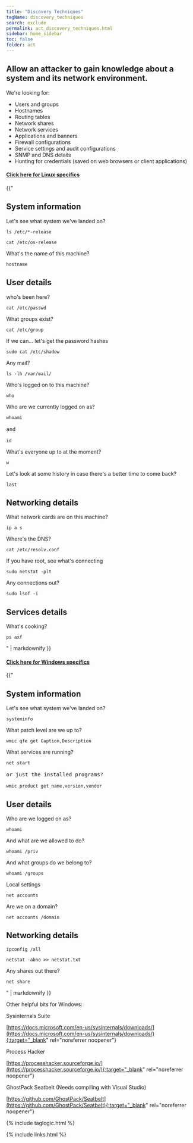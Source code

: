 ```yaml
---
title: "Discovery Techniques"
tagName: discovery_techniques
search: exclude
permalink: act_discovery_techniques.html
sidebar: home_sidebar
toc: false
folder: act
---
```


## Allow an attacker to gain knowledge about a system and its network environment.

We're looking for:

*  Users and groups
*  Hostnames
*  Routing tables
*  Network shares
*  Network services
*  Applications and banners
*  Firewall configurations
*  Service settings and audit configurations
*  SNMP and DNS details
*  Hunting for credentials (saved on web browsers or client applications)




<div class="panel-group" id="accordion">
                    <div class="panel panel-default">
                        <div class="panel-heading">
                            <h4 class="panel-title">
                                <a class="noCrossRef accordion-toggle" data-toggle="collapse" data-parent="#accordion" href="#collapseOne">Click here for Linux specifics</a>
                            </h4>
                        </div>
                        <div id="collapseOne" class="panel-collapse collapse noCrossRef">
                            <div class="panel-body">
{{"

## System information

Let\'s see what system we\'ve landed on?

<pre class='bash-screenshot'>
<code>ls /etc/*-release</code>
</pre>

<pre class='bash-screenshot'>
<code>cat /etc/os-release</code>
</pre>

What\'s the name of this machine?

<pre class='bash-screenshot'>
<code>hostname</code>
</pre>

## User details

who\'s been here?

<pre class='bash-screenshot'>
<code>cat /etc/passwd</code>
</pre>

What groups exist?

<pre class='bash-screenshot'>
<code>cat /etc/group</code>
</pre>

If we can... let's get the password hashes

<pre class='bash-screenshot'>
<code>sudo cat /etc/shadow</code>
</pre>

Any mail?

<pre class='bash-screenshot'>
<code>ls -lh /var/mail/</code>
</pre>

Who\'s logged on to this machine?

<pre class='bash-screenshot'>
<code>who</code>
</pre>

Who are we currently logged on as?

<pre class='bash-screenshot'>
<code>whoami</code>

and

<code>id</code>
</pre>

What\'s everyone up to at the moment?

<pre class='bash-screenshot'>
<code>w</code>
</pre>

Let\'s look at some history in case there\'s a better time to come back?

<pre class='bash-screenshot'>
<code>last</code>
</pre>


## Networking details

What network cards are on this machine?
<pre class='bash-screenshot'>
<code>ip a s</code>
</pre>

Where\'s the DNS?
<pre class='bash-screenshot'>
<code>cat /etc/resolv.conf</code>
</pre>

If you have root, see what's connecting 
<pre class='bash-screenshot'>
<code>sudo netstat -plt</code>
</pre>

Any connections out?

<pre class='bash-screenshot'>
<code>sudo lsof -i</code>
</pre>

## Services details

What\'s cooking?

<pre class='bash-screenshot'>
<code>ps axf</code>
</pre>



" | markdownify }}
                            </div>
                        </div>
                    </div>
</div>
<!-- /.panel-group -->


<div class="panel-group" id="accordion">
                    <div class="panel panel-default">
                        <div class="panel-heading">
                            <h4 class="panel-title">
                                <a class="noCrossRef accordion-toggle" data-toggle="collapse" data-parent="#accordion" href="#collapseTwo">Click here for Windows specifics</a>
                            </h4>
                        </div>
                        <div id="collapseTwo" class="panel-collapse collapse noCrossRef">
                            <div class="panel-body">
{{"

## System information

Let\'s see what system we\'ve landed on?

<pre class='bash-screenshot'>
<code>systeminfo</code>
</pre>

What patch level are we up to?

<pre class='bash-screenshot'>
<code>wmic qfe get Caption,Description</code>
</pre>

What services are running?

<pre class='bash-screenshot'>
<code>net start</code>

or just the installed programs?

<code>wmic product get name,version,vendor</code>
</pre>

## User details

Who are we logged on as?
<pre class='bash-screenshot'>
<code>whoami</code>
</pre>

And what are we allowed to do?
<pre class='bash-screenshot'>
<code>whoami /priv</code>
</pre>

And what groups do we belong to?
<pre class='bash-screenshot'>
<code>whoami /groups</code>
</pre>

Local settings
<pre class='bash-screenshot'>
<code>net accounts </code>
</pre>

Are we on a domain?
<pre class='bash-screenshot'>
<code>net accounts /domain</code>
</pre>

## Networking details



<pre class='bash-screenshot'>
<code>ipconfig /all</code>
</pre>

<pre class='bash-screenshot'>
<code>netstat -abno >> netstat.txt</code>
</pre>


Any shares out there?
<pre class='bash-screenshot'>
<code>net share</code>
</pre>





" | markdownify }}
                            </div>
                        </div>
                    </div>
</div>
<!-- /.panel-group -->

Other helpful bits for Windows:

Sysinternals Suite

[https://docs.microsoft.com/en-us/sysinternals/downloads/](https://docs.microsoft.com/en-us/sysinternals/downloads/){:target="_blank" rel="noreferrer noopener"}

Process Hacker

[https://processhacker.sourceforge.io/](https://processhacker.sourceforge.io/){:target="_blank" rel="noreferrer noopener"}

GhostPack Seatbelt (Needs compiling with Visual Studio)

[https://github.com/GhostPack/Seatbelt](https://github.com/GhostPack/Seatbelt){:target="_blank" rel="noreferrer noopener"}


{% include taglogic.html %}

{% include links.html %}
